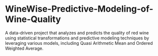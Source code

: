# WineWise-Predictive-Modeling-of-Wine-Quality
A data-driven project that analyzes and predicts the quality of red wine using statistical transformations and predictive modeling techniques by leveraging various models, including Quasi Arithmetic Mean and Ordered Weighted Average.
